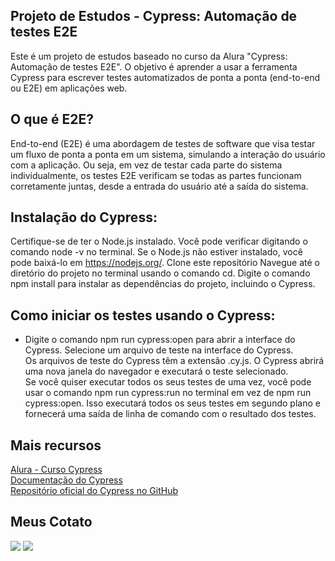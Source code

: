 ## Projeto de Estudos - Cypress: Automação de testes E2E
Este é um projeto de estudos baseado no curso da Alura "Cypress: Automação de testes E2E". O objetivo é aprender a usar a ferramenta Cypress para escrever testes automatizados de ponta a ponta (end-to-end ou E2E) em aplicações web.

## O que é E2E?
End-to-end (E2E) é uma abordagem de testes de software que visa testar um fluxo de ponta a ponta em um sistema, simulando a interação do usuário com a aplicação. Ou seja, em vez de testar cada parte do sistema individualmente, os testes E2E verificam se todas as partes funcionam corretamente juntas, desde a entrada do usuário até a saída do sistema.

##  Instalação do Cypress:
Certifique-se de ter o Node.js instalado. Você pode verificar digitando o comando node -v no terminal. Se o Node.js não estiver instalado, você pode baixá-lo em https://nodejs.org/.
Clone este repositório
Navegue até o diretório do projeto no terminal usando o comando cd.
Digite o comando npm install para instalar as dependências do projeto, incluindo o Cypress.

## Como iniciar os testes usando o Cypress:
* Digite o comando npm run cypress:open para abrir a interface do Cypress.
Selecione um arquivo de teste na interface do Cypress. <br>Os arquivos de teste do Cypress têm a extensão .cy.js.
O Cypress abrirá uma nova janela do navegador e executará o teste selecionado.<br>
Se você quiser executar todos os seus testes de uma vez, você pode usar o comando npm run cypress:run no terminal em vez de npm run cypress:open. Isso executará todos os seus testes em segundo plano e fornecerá uma saída de linha de comando com o resultado dos testes.


## Mais recursos
[Alura - Curso Cypress](https://cursos.alura.com.br/course/cypress-automacao-testes-e2e)<br>
[Documentação do Cypress](https://docs.cypress.io/guides/overview/why-cypress)<br>
[Repositório oficial do Cypress no GitHub](https://github.com/cypress-io/cypress)



## Meus Cotato
<div>
    <a href="https://www.instagram.com/brunolucas013/" target="_blank"><img
            src="https://img.shields.io/badge/-Instagram-%23E4405F?style=for-the-badge&logo=instagram&logoColor=white"
            target="_blank"></a>
    <a href="www.linkedin.com/in/bruno-lucasQA" target="_blank"><img
            src="https://img.shields.io/badge/-LinkedIn-%230077B5?style=for-the-badge&logo=linkedin&logoColor=white"
            target="_blank"></a>
</div>
